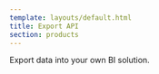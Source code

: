 ```yaml
---
template: layouts/default.html
title: Export API
section: products
---
```


Export data into your own BI solution.
